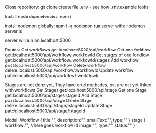 Close repository: git clone <ssh link>
create file .env - see how .env.example looks

Install node dependencies: npm i

install nodemon globally: npm i -g nodemon
run server with: nodemon server.js

server will run on localhost:5000

Routes:
Get workflows get:localhost:5000/api/workflow
Get one forkflow get:localhost:5000/api/workflow/:workflowId
Get stages of one forkflow get:localhost:5000/api/workflow/:workflowId/stages
Add workflow post:localhost:5000/api/workflow
Delete workflow delete:localost:5000/api/workflow/:workflowId
Update workflow patch:localhost:5000/api/workflow/:workflowId

Stages are not done yet, They have crud methodes, but are not yet linked with workflows
Get Stages get:localhost:5000/api/stage
Get one Stage get:localhost:5000/api/stage/:stageId
Add Stage post:localhost:5000/api/stage
Delete Stage delete:localost:5000/api/stage/:stageId
Update Stage patch:localhost:5000/api/stage/:stageId

Model:
Workflow
{
title:"",
description:"",
smallText:"",
type:""
}
stage
{
workflow:"", //here goes workflow id
image:"",
type:"",
status:""
}
